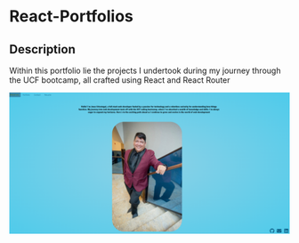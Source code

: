 # React-Portfolios

## Description
Within this portfolio lie the projects I undertook during my journey through the UCF bootcamp, all crafted using React and React Router



![alt text](image.png)